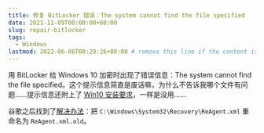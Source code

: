 ```yaml
---
title: 修复 BitLocker 错误：The system cannot find the file specified
date: 2021-11-09T00:00:00+08:00
slug: repair-bitlocker
tags:
  - Windows
lastmod: 2022-06-06T00:29:26+08:00 # remove this line if the content is actually changed
---
```


用 BitLocker 给 Windows 10 加密时出现了错误信息：The system cannot find the file specified。这个提示信息简直是废话嘛，为什么不告诉我哪个文件有问题……提示信息还附上了 [Win10 安装要求](https://www.microsoft.com/en-us/windows/windows-10-specifications)，一样是没用……

谷歌之后找到了[解决办法](https://social.technet.microsoft.com/Forums/windows/en-US/51947c62-dbcb-4613-b10d-707ff8b61d0d/bitlocker-quotthe-system-cannot-find-the-file-specifiedquot)：把 `C:\Windows\System32\Recovery\ReAgent.xml` 重命名为 `ReAgent.xml.old`。
